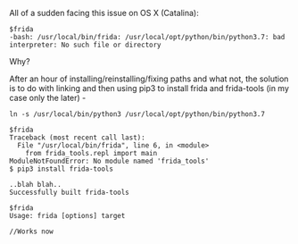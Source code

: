 All of a sudden facing this issue on OS X (Catalina):

```
$frida
-bash: /usr/local/bin/frida: /usr/local/opt/python/bin/python3.7: bad interpreter: No such file or directory

```

Why?

After an hour of installing/reinstalling/fixing paths and what not, the solution is to do with linking and then using pip3 to install frida and frida-tools (in my case only the later) - 


```
ln -s /usr/local/bin/python3 /usr/local/opt/python/bin/python3.7
```

```
$frida
Traceback (most recent call last):
  File "/usr/local/bin/frida", line 6, in <module>
    from frida_tools.repl import main
ModuleNotFoundError: No module named 'frida_tools'
$ pip3 install frida-tools

..blah blah..
Successfully built frida-tools

$frida
Usage: frida [options] target

//Works now
```
